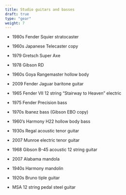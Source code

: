```yaml
---
title: Studio guitars and basses
draft: true
type: "gear"
weight: 7
---
```


- 1980s Fender Squier stratocaster

- 1960s Japanese Telecaster copy

- 1979 Gretsch Super Axe

- 1978 Gibson RD

- 1960s Goya Rangemaster hollow body

- 2009 Fender Jaguar baritone guitar

- 1965 Fender VII 12 string “Stairway to Heaven” electric

- 1975 Fender Precision bass

- 1970s Ibanez bass (Gibson EBO copy)

- 1960’s Harmony H22 hollow body bass

- 1930s Regal acoustic tenor guitar

- 2007 Munroe electric tenor guitar

- 1968 Gibson B-45 acoustic 12 string guitar

- 2007 Alabama mandola

- 1940s Harmony mandolin

- 1920s Bruno tiple guitar

- MSA 12 string pedal steel guitar